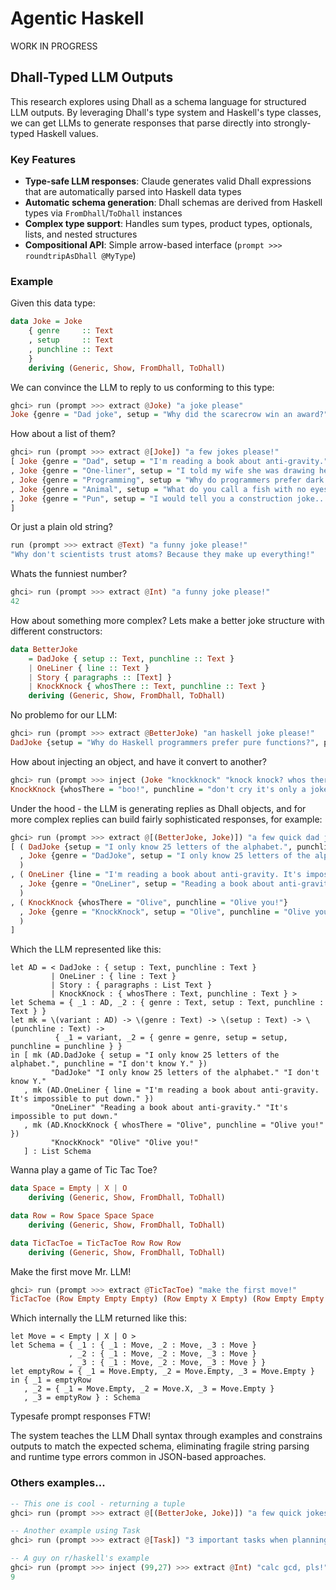 # Agentic Haskell

WORK IN PROGRESS

## Dhall-Typed LLM Outputs

This research explores using Dhall as a schema language for structured LLM outputs. By leveraging Dhall's type system and Haskell's type classes, we can get LLMs to generate responses that parse directly into strongly-typed Haskell values.

### Key Features

- **Type-safe LLM responses**: Claude generates valid Dhall expressions that are automatically parsed into Haskell data types
- **Automatic schema generation**: Dhall schemas are derived from Haskell types via `FromDhall`/`ToDhall` instances
- **Complex type support**: Handles sum types, product types, optionals, lists, and nested structures
- **Compositional API**: Simple arrow-based interface (`prompt >>> roundtripAsDhall @MyType`)

### Example

Given this data type:

```haskell
data Joke = Joke
    { genre     :: Text
    , setup     :: Text
    , punchline :: Text
    }
    deriving (Generic, Show, FromDhall, ToDhall)
```

We can convince the LLM to reply to us conforming to this type:

```haskell
ghci> run (prompt >>> extract @Joke) "a joke please"
Joke {genre = "Dad joke", setup = "Why did the scarecrow win an award?", punchline = "Because he was outstanding in his field."}
```

How about a list of them?

```haskell
ghci> run (prompt >>> extract @[Joke]) "a few jokes please!"
[ Joke {genre = "Dad", setup = "I'm reading a book about anti-gravity.", punchline = "It's impossible to put down."}
, Joke {genre = "One-liner", setup = "I told my wife she was drawing her eyebrows too high.", punchline = "She looked surprised."}
, Joke {genre = "Programming", setup = "Why do programmers prefer dark mode?", punchline = "Because light attracts bugs."}
, Joke {genre = "Animal", setup = "What do you call a fish with no eyes?", punchline = "Fsh."}
, Joke {genre = "Pun", setup = "I would tell you a construction joke...", punchline = "But I'm still working on it."}
]
```

Or just a plain old string?

```haskell
run (prompt >>> extract @Text) "a funny joke please!"
"Why don't scientists trust atoms? Because they make up everything!"
```

Whats the funniest number?

```haskell
ghci> run (prompt >>> extract @Int) "a funny joke please!"
42
```

How about something more complex? Lets make a better joke structure with different constructors:

```haskell
data BetterJoke
    = DadJoke { setup :: Text, punchline :: Text }
    | OneLiner { line :: Text }
    | Story { paragraphs :: [Text] }
    | KnockKnock { whosThere :: Text, punchline :: Text }
    deriving (Generic, Show, FromDhall, ToDhall)
```

No problemo for our LLM:

```haskell
ghci> run (prompt >>> extract @BetterJoke) "an haskell joke please!"
DadJoke {setup = "Why do Haskell programmers prefer pure functions?", punchline = "Because they don't like side effects."}
```

How about injecting an object, and have it convert to another?

```haskell
ghci> run (prompt >>> inject (Joke "knockknock" "knock knock? whos there? boo! boo who?" "don't cry it's only a joke!") >>> extract @BetterJoke) "convert this!"
KnockKnock {whosThere = "boo!", punchline = "don't cry it's only a joke!"}
```

Under the hood - the LLM is generating replies as Dhall objects, and for more complex replies can build fairly sophisticated responses, for example:

```haskell
ghci> run (prompt >>> extract @[(BetterJoke, Joke)]) "a few quick dad jokes"
[ ( DadJoke {setup = "I only know 25 letters of the alphabet.", punchline = "I don't know Y."}
  , Joke {genre = "DadJoke", setup = "I only know 25 letters of the alphabet.", punchline = "I don't know Y."}
  )
, ( OneLiner {line = "I'm reading a book about anti-gravity. It's impossible to put down."}
  , Joke {genre = "OneLiner", setup = "Reading a book about anti-gravity.", punchline = "It's impossible to put down."}
  )
, ( KnockKnock {whosThere = "Olive", punchline = "Olive you!"}
  , Joke {genre = "KnockKnock", setup = "Olive", punchline = "Olive you!"}
  )
]
```

Which the LLM represented like this:

```dhall
let AD = < DadJoke : { setup : Text, punchline : Text }
         | OneLiner : { line : Text }
         | Story : { paragraphs : List Text }
         | KnockKnock : { whosThere : Text, punchline : Text } >
let Schema = { _1 : AD, _2 : { genre : Text, setup : Text, punchline : Text } }
let mk = \(variant : AD) -> \(genre : Text) -> \(setup : Text) -> \(punchline : Text) ->
          { _1 = variant, _2 = { genre = genre, setup = setup, punchline = punchline } }
in [ mk (AD.DadJoke { setup = "I only know 25 letters of the alphabet.", punchline = "I don't know Y." })
         "DadJoke" "I only know 25 letters of the alphabet." "I don't know Y."
   , mk (AD.OneLiner { line = "I'm reading a book about anti-gravity. It's impossible to put down." })
         "OneLiner" "Reading a book about anti-gravity." "It's impossible to put down."
   , mk (AD.KnockKnock { whosThere = "Olive", punchline = "Olive you!" })
         "KnockKnock" "Olive" "Olive you!"
   ] : List Schema
```

Wanna play a game of Tic Tac Toe?

```haskell
data Space = Empty | X | O
    deriving (Generic, Show, FromDhall, ToDhall)

data Row = Row Space Space Space
    deriving (Generic, Show, FromDhall, ToDhall)

data TicTacToe = TicTacToe Row Row Row
    deriving (Generic, Show, FromDhall, ToDhall)
```

Make the first move Mr. LLM!

```haskell
ghci> run (prompt >>> extract @TicTacToe) "make the first move!"
TicTacToe (Row Empty Empty Empty) (Row Empty X Empty) (Row Empty Empty Empty)
```

Which internally the LLM returned like this:

```dhall
let Move = < Empty | X | O >
let Schema = { _1 : { _1 : Move, _2 : Move, _3 : Move }
             , _2 : { _1 : Move, _2 : Move, _3 : Move }
             , _3 : { _1 : Move, _2 : Move, _3 : Move } }
let emptyRow = { _1 = Move.Empty, _2 = Move.Empty, _3 = Move.Empty }
in { _1 = emptyRow
   , _2 = { _1 = Move.Empty, _2 = Move.X, _3 = Move.Empty }
   , _3 = emptyRow } : Schema
```

Typesafe prompt responses FTW!

The system teaches the LLM Dhall syntax through examples and constrains outputs to match the expected schema, eliminating fragile string parsing and runtime type errors common in JSON-based approaches.

### Others examples...

```haskell
-- This one is cool - returning a tuple
ghci> run (prompt >>> extract @[(BetterJoke, Joke)]) "a few quick jokes"

-- Another example using Task
ghci> run (prompt >>> extract @[Task]) "3 important tasks when planning a vacation"

-- A guy on r/haskell's example
ghci> run (prompt >>> inject (99,27) >>> extract @Int) "calc gcd, pls!"
9
```